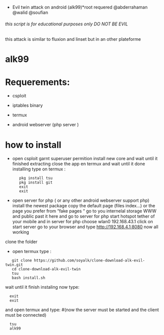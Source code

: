 ﻿   - Evil twin attack on android (alk99)*root requered
@abderrahaman @walid @soufian


###### this script is for educational purposes only DO NOT BE EVIL
this attack is similar to fluxion and linset but in an other plateforme


# alk99


# Requerements:
- csploit

- iptables binary

- termux

 - android webserver (php server )


# how to install 


- open csploit garnt superuser permition  install new core and wait until it finished extracting close the app 
en termux and wait until it done installing 
type on termux :
     ```
        pkg install tsu
        pkg install git
        exit
        exit
     ```
- open server for php ( or any other android webserver support php)
 install the newest package
  copy the default page (files index...) or the page you prefer from “fake pages “ go to you internelal storage WWW and public past it here and go to server for php start hotspot tether of your mobile and in server for php choose wlan0  192.168.43.1 click on start server 
go to your browser and type http://192.168.4.1:8080
now all working

clone the folder
- open termux  type :  
```
   git clone https://github.com/soyalk/clone-download-alk-evil-twin.git
   cd clone-download-alk-evil-twin
   tsu
   bash install.sh
```

wait until it finish instaling
now type:
```
  exit
  exit
```
and open termux and type:   #(now the server must be started and the client must be connected)
```
  tsu
  alk99 
```   




